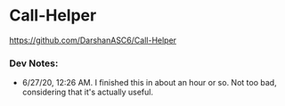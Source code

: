 # Call-Helper

https://github.com/DarshanASC6/Call-Helper

### Dev Notes:
- 6/27/20, 12:26 AM. I finished this in about an hour or so. Not too bad, considering that it's actually useful.
